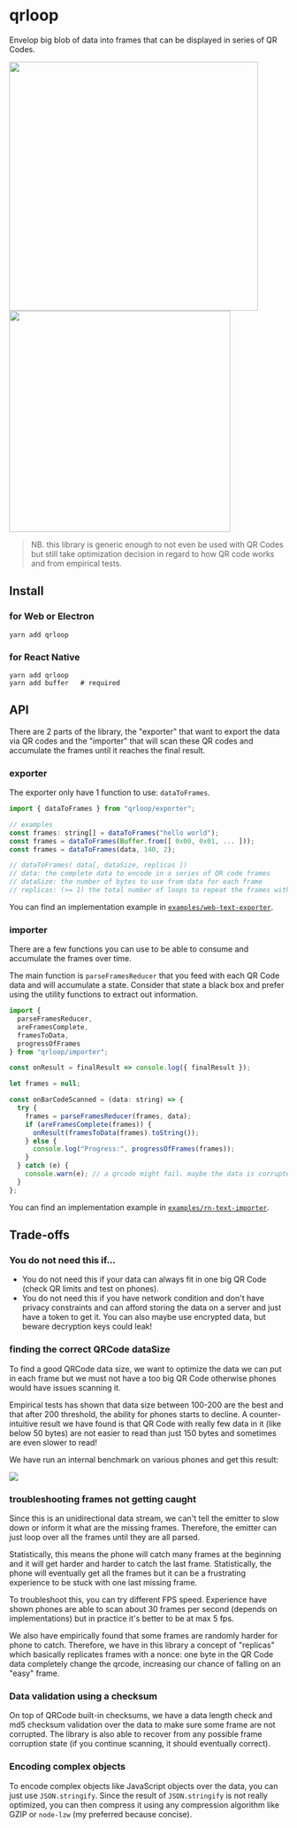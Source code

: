 # qrloop

Envelop big blob of data into frames that can be displayed in series of QR Codes.

<img src="https://user-images.githubusercontent.com/211411/46581095-0c663300-ca32-11e8-8366-5d4205a6e14f.gif" width="450" valign="top" /> <img src="https://user-images.githubusercontent.com/211411/46581275-1db13e80-ca36-11e8-9053-325b75511883.gif" width="400" />

> NB. this library is generic enough to not even be used with QR Codes but still take optimization decision in regard to how QR code works and from empirical tests.

## Install

### for Web or Electron

```
yarn add qrloop
```

### for React Native

```
yarn add qrloop
yarn add buffer   # required
```

## API

There are 2 parts of the library, the "exporter" that want to export the data via QR codes and the "importer" that will scan these QR codes and accumulate the frames until it reaches the final result.

### exporter

The exporter only have 1 function to use: `dataToFrames`.

```js
import { dataToFrames } from "qrloop/exporter";

// examples
const frames: string[] = dataToFrames("hello world");
const frames = dataToFrames(Buffer.from([ 0x00, 0x01, ... ]));
const frames = dataToFrames(data, 140, 2);

// dataToFrames( data[, dataSize, replicas ])
// data: the complete data to encode in a series of QR code frames
// dataSize: the number of bytes to use from data for each frame
// replicas: (>= 1) the total number of loops to repeat the frames with varying a nonce. More there is, better the chance to not be stuck on a frame. Experience has shown some QR Code are harder to read.
```

You can find an implementation example in [`examples/web-text-exporter`](examples/web-text-exporter).

### importer

There are a few functions you can use to be able to consume and accumulate the frames over time.

The main function is `parseFramesReducer` that you feed with each QR Code data and will accumulate a state. Consider that state a black box and prefer using the utility functions to extract out information.

```js
import {
  parseFramesReducer,
  areFramesComplete,
  framesToData,
  progressOfFrames
} from "qrloop/importer";

const onResult = finalResult => console.log({ finalResult });

let frames = null;

const onBarCodeScanned = (data: string) => {
  try {
    frames = parseFramesReducer(frames, data);
    if (areFramesComplete(frames)) {
      onResult(framesToData(frames).toString());
    } else {
      console.log("Progress:", progressOfFrames(frames));
    }
  } catch (e) {
    console.warn(e); // a qrcode might fail. maybe the data is corrupted or you scan something that is not relevant.
  }
};
```

You can find an implementation example in [`examples/rn-text-importer`](examples/rn-text-importer).

## Trade-offs

### You do not need this if...

- You do not need this if your data can always fit in one big QR Code (check QR limits and test on phones).
- You do not need this if you have network condition and don't have privacy constraints and can afford storing the data on a server and just have a token to get it. You can also maybe use encrypted data, but beware decryption keys could leak!

### finding the correct QRCode dataSize

To find a good QRCode data size, we want to optimize the data we can put in each frame but we must not have a too big QR Code otherwise phones would have issues scanning it.

Empirical tests has shown that data size between 100-200 are the best and that after 200 threshold, the ability for phones starts to decline. A counter-intuitive result we have found is that QR Code with really few data in it (like below 50 bytes) are not easier to read than just 150 bytes and sometimes are even slower to read!

We have run an internal benchmark on various phones and get this result:

<img src="https://user-images.githubusercontent.com/211411/46581570-0c1e6580-ca3b-11e8-962a-7156dd7e9202.png">

### troubleshooting frames not getting caught

Since this is an unidirectional data stream, we can't tell the emitter to slow down or inform it what are the missing frames. Therefore, the emitter can just loop over all the frames until they are all parsed.

Statistically, this means the phone will catch many frames at the beginning and it will get harder and harder to catch the last frame. Statistically, the phone will eventually get all the frames but it can be a frustrating experience to be stuck with one last missing frame.

To troubleshoot this, you can try different FPS speed. Experience have shown phones are able to scan about 30 frames per second (depends on implementations) but in practice it's better to be at max 5 fps.

We also have empirically found that some frames are randomly harder for phone to catch. Therefore, we have in this library a concept of "replicas" which basically replicates frames with a nonce: one byte in the QR Code data completely change the qrcode, increasing our chance of falling on an "easy" frame.

### Data validation using a checksum

On top of QRCode built-in checksums, we have a data length check and md5 checksum validation over the data to make sure some frame are not corrupted. The library is also able to recover from any possible frame corruption state (if you continue scanning, it should eventually correct).

### Encoding complex objects

To encode complex objects like JavaScript objects over the data, you can just use `JSON.stringify`.
Since the result of `JSON.stringify` is not really optimized, you can then compress it using any compression algorithm like GZIP or `node-lzw` (my preferred because concise).
